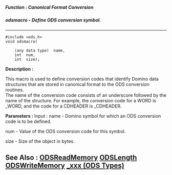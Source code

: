 ##### Function : Canonical Format Conversion
##### odsmacro - Define ODS conversion symbol.
---
```
#include <ods.h>
void odsmacro(

	(any data type)  name,
	int  num,
	int  size);
```
**Description :**

This macro is used to define conversion codes that identify Domino data 
structures that are stored in canonical format to the ODS conversion routines.  
The name of the conversion code consists of an underscore followed by the name 
of the structure.  For example, the conversion code for a WORD is _WORD, and 
the code for a CDHEADER is _CDHEADER.

**Parameters :**
Input :
name  -  Domino symbol for which an ODS conversion code is to be defined.

num  -  Value of the ODS conversion code for this symbol.

size  -  Size of the object in bytes.



**See Also :**
[ODSReadMemory](/domino-c-api-docs/reference/Func/ODSReadMemory)
[ODSLength](/domino-c-api-docs/reference/Func/ODSLength)
[ODSWriteMemory](/domino-c-api-docs/reference/Func/ODSWriteMemory)
[_xxx (ODS Types)](/domino-c-api-docs/reference/Symb/_xxx (ODS Types))
---
